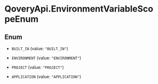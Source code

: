 # QoveryApi.EnvironmentVariableScopeEnum

## Enum


* `BUILT_IN` (value: `"BUILT_IN"`)

* `ENVIRONMENT` (value: `"ENVIRONMENT"`)

* `PROJECT` (value: `"PROJECT"`)

* `APPLICATION` (value: `"APPLICATION"`)



